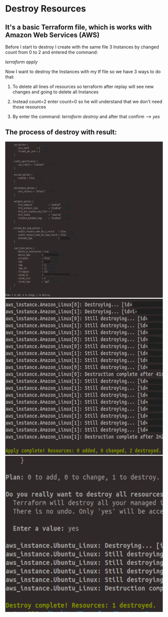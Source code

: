 # Destroy Resources
## It's a basic Terraform file, which is works with Amazon Web Services (AWS)

Before I start to destroy I create with the same file 3 Instances by changed count from 0 to 2 and entered the command:

*terraform apply*

Now I want to destroy the Instances with my tf file so we have 3 ways to do that:

1. To delete all lines of resources so terraform after replay will see new changes and going to delete all Instances

2. Instead count=2 enter count=0 so he will understand that we don't need those resources

3. By enter the command: *terraform destroy* and after that confirm *--> yes*

## The process of destroy with result:

<div align="center">
  <img src="https://github.com/MatveyGuralskiy/Terraform/blob/main/Screens/Destroy_Resources/Process-1.png?raw=true" height=500 width=800/>



  <img src="https://github.com/MatveyGuralskiy/Terraform/blob/main/Screens/Destroy_Resources/Result-1.png?raw=true" height=500 width=800/>



  <img src="https://github.com/MatveyGuralskiy/Terraform/blob/main/Screens/Destroy_Resources/Result-2.png?raw=true" height=500 width=800/>
</div>
